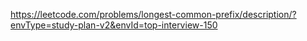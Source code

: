 https://leetcode.com/problems/longest-common-prefix/description/?envType=study-plan-v2&envId=top-interview-150